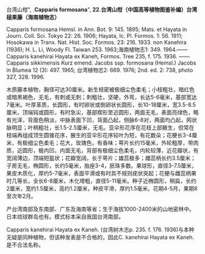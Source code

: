 台湾山柑",
.**Capparis formosana**",
**22.台湾山柑（中国高等植物图鉴补编）台湾槌果藤（海南植物志）**

Capparis formosana Hemsl. in Ann. Bot. 9: 145. 1895; Mats. et Hayata in Journ. Coll. Sci. Tokyo 22: 26. 1906; Hayata, Ic. Pl. Formos. 1: 56. 1911; Hosokawa in Tranx. Nat. Hist. Soc. Formos. 23: 216. 1933. non Kanehira (1936); H. L. Li, Woody Fl. Taiwan 253. 1963;海南植物志1: 349. 1964.——Capparis kanehirai Hayata ex Kaneh, Formos. Tree 235, f. 175. 1936. ——Capparis sikkimensis Kurz emend. Jacobs ssp. formosana (Hemsl.) Jacobs in Blumea 12 (3): 497. 1965; 台湾植物志2: 669. 1976; 2nd. ed. 2: 738, photo 327, 328. 1996.

木质藤本植物，胸径可达30厘米。新生枝密被极细尘色柔毛；小枝粗壮，暗红色或暗黑褐色，无毛，有刺或无刺；刺粗壮，坚硬，外弯，长达5-6毫米，基部宽达7毫米。叶厚革质，长圆形，有时卵状或倒卵状长圆形，长10-18厘米，宽3.5-8.5厘米，顶端钝或圆形，有时急尖，基部楔形至近圆形，两面无毛，表面亮绿色，略有光泽，背面色稍淡，中脉表面下凹，背面凸起，侧脉6-8对，两面均凸起，网状脉明显；叶柄粗壮，长1.5-2.5厘米，无毛。亚伞形花序在花枝上部腋生，但常在枝端再组成顶生圆锥花序，腋生的亚伞形花序较叶为短，有花数朵；花梗长3-4厘米，有极细尘色柔毛；花大，玫瑰色，有香味；萼片长约15毫米，外轮粗厚，带肉质，近圆形，极内凹，内面无毛，背部有极细尘色柔毛，内轮较薄，近花瓣状，有宽阔薄边，顶端短盔状；花瓣宽阔，长于萼片；雄蕊极多；雌蕊柄长约3.5厘米；子房无毛，椭圆形，长约5毫米，胎座3-4，胚珠多数。果球形，直径3-7.5厘米，果皮木质化，厚约5-7毫米，表面平滑或有时具不规则疣状突起；花梗与雌蕊柄果时几等长，全长6-8厘米，木化增粗，直径5-11毫米。种子近椭圆形，稍扁，长约2厘米，宽约1.5厘米，高约1.2厘米，种皮平滑，厚约1.5毫米。花期4-5月，果期8至次年2月。

产台湾南部及东南部、广东及海南等省；生于海拔1000-2400米的山地密林中。日本琉球群岛也有。模式标本采自我国台湾南部。

Capparis kanehirai Hayata ex Kaneh. (台湾树木志p. 235. f. 176. 1936)与本种无疑是同种植物，但该种发表是不合格的，因此C. kanehirai Hayata ex Kaneh.是不合法名称。
